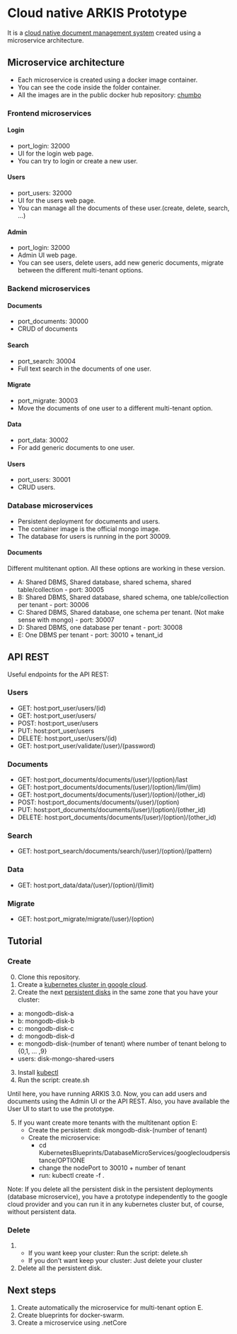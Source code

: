 # Cloud native ARKIS Prototype

It is a [cloud native document management system](https://blog.zhaw.ch/icclab/cloud-native-document-management/)
created using a microservice architecture.  

## Microservice architecture

  - Each microservice is created using a docker image container.
  - You can see the code inside the folder container. 
  - All the images are in the public docker hub repository: [chumbo](https://hub.docker.com/u/chumbo/)
  
### Frontend microservices

#### Login

- port_login: 32000
- UI for the login web page.
- You can try to login or create a new user.
    
#### Users

- port_users: 32000
- UI for the users web page.
- You can manage all the documents of these user.(create, delete, search, ...)
    
#### Admin

- port_login: 32000
- Admin UI web page.
- You can see users, delete users, add new generic documents, migrate between the different multi-tenant options.


### Backend microservices

#### Documents

- port_documents: 30000
- CRUD of documents

#### Search

- port_search: 30004
- Full text search in the documents of one user.

#### Migrate

- port_migrate: 30003
- Move the documents of one user to a different multi-tenant option.

#### Data

- port_data: 30002
- For add generic documents to one user.

#### Users

- port_users: 30001
- CRUD users.

### Database microservices

- Persistent deployment for documents and users.
- The container image is the official mongo image.
- The database for users is running in the port 30009.
 
#### Documents

   Different multitenant option. All these options are working in these version.
 
   - A: Shared DBMS, Shared database, shared schema, shared table/collection
    - port: 30005
   - B: Shared DBMS, Shared database, shared schema, one table/collection per tenant
    - port: 30006
   - C: Shared DBMS, Shared database, one schema per tenant. (Not make sense with mongo) 
    - port: 30007
   - D: Shared DBMS, one database per tenant
    - port: 30008
   - E: One DBMS per tenant
    - port: 30010 + tenant_id
    
## API REST

Useful endpoints for the API REST:

### Users

  - GET: host:port_user/users/(id)
  - GET: host:port_user/users/
  - POST: host:port_user/users
  - PUT: host:port_user/users 
  - DELETE: host:port_user/users/(id)
  - GET: host:port_user/validate/(user)/(password)

### Documents

  - GET: host:port_documents/documents/(user)/(option)/last
  - GET: host:port_documents/documents/(user)/(option)/lim/(lim)
  - GET: host:port_documents/documents/(user)/(option)/(other_id)
  - POST: host:port_documents/documents/(user)/(option)
  - PUT: host:port_documents/documents/(user)/(option)/(other_id)
  - DELETE: host:port_documents/documents/(user)/(option)/(other_id)

  
### Search

  - GET: host:port_search/documents/search/(user)/(option)/(pattern)
    
### Data

  - GET: host:port_data/data/(user)/(option)/(limit)
  
### Migrate

  - GET: host:port_migrate/migrate/(user)/(option)
  
## Tutorial

### Create

0. Clone this repository.
1. Create a [kubernetes cluster in google cloud](https://cloud.google.com/container-engine/).
2. Create the next [persistent disks](https://cloud.google.com/compute/docs/disks/add-persistent-disk#create_disk ) in the same zone that you have your cluster:
 - a: mongodb-disk-a
 - b: mongodb-disk-b
 - c: mongodb-disk-c
 - d: mongodb-disk-d
 - e: mongodb-disk-(number of tenant) where number of tenant belong to {0,1, ... ,9}
 - users: disk-mongo-shared-users
3. Install [kubectl](https://kubernetes.io/docs/user-guide/kubectl-overview/) 
4. Run the script: create.sh 

Until here, you have running ARKIS 3.0.
Now, you can add users and documents using the Admin UI or the API REST.
Also, you have available the User UI to start to use the prototype. 

5. If you want create more tenants with the multitenant option E:
    - Create the persistent: disk mongodb-disk-(number of tenant)
    - Create the microservice:
        - cd KubernetesBlueprints/DatabaseMicroServices/googlecloudpersistance/OPTIONE
        - change the nodePort to 30010 + number of tenant
        - run: kubectl create -f .

Note: If you delete all the persistent disk in the persistent deployments (database microservice),
you have a prototype independently to the google cloud provider and you can run it in any 
kubernetes cluster but, of course, without persistent data.  

### Delete

1. 
    - If you want keep your cluster: Run the script: delete.sh
    - If you don't want keep your cluster: Just delete your cluster 
2. Delete all the persistent disk.

## Next steps

1. Create automatically the microservice for multi-tenant option E.
2. Create blueprints for docker-swarm.
3. Create a microservice using .netCore
